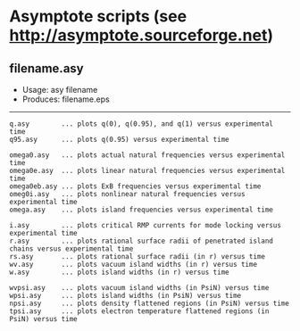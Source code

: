 # Asymptote scripts (see http://asymptote.sourceforge.net)

## filename.asy
- Usage:	    asy filename
- Produces:   filename.eps
---

	q.asy        ... plots q(0), q(0.95), and q(1) versus experimental time
	q95.asy      ... plots q(0.95) versus experimental time

	omega0.asy   ... plots actual natural frequencies versus experimental time
	omega0e.asy  ... plots linear natural frequencies versus experimental time
	omega0eb.asy ... plots ExB frequencies versus experimental time
    omeg0i.asy   ... plots nonlinear natural frequencies versus experimental time
	omega.asy    ... plots island frequencies versus experimental time

	i.asy        ... plots critical RMP currents for mode locking versus experimental time
	r.asy        ... plots rational surface radii of penetrated island chains versus experimental time
	rs.asy       ... plots rational surface radii (in r) versus time
	wv.asy       ... plots vacuum island widths (in r) versus time
	w.asy        ... plots island widths (in r) versus time

	wvpsi.asy    ... plots vacuum island widths (in PsiN) versus time
	wpsi.asy     ... plots island widths (in PsiN) versus time
	npsi.asy     ... plots density flattened regions (in PsiN) versus time
	tpsi.asy     ... plots electron temperature flattened regions (in PsiN) versus time
